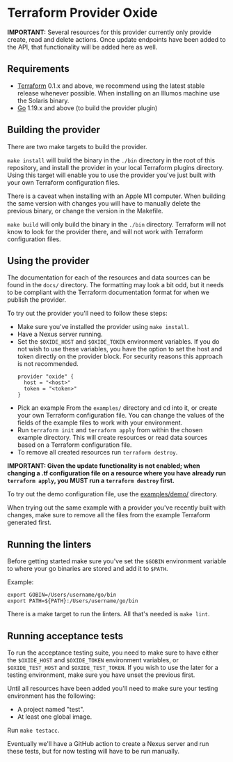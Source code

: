 # Terraform Provider Oxide

**IMPORTANT:** Several resources for this provider currently only provide create, read and delete actions. Once update endpoints have been added to the API, that functionality will be added here as well.

## Requirements

- [Terraform](https://www.terraform.io/downloads) 0.1.x and above, we recommend using the latest stable release whenever possible. When installing on an Illumos machine use the Solaris binary.
- [Go](https://go.dev/dl/) 1.19.x and above (to build the provider plugin)

## Building the provider

There are two make targets to build the provider.

`make install` will build the binary in the `./bin` directory in the root of this repository, and install the provider in your local Terraform plugins directory. Using this target will enable you to use the provider you've just built with your own Terraform configuration files.

There is a caveat when installing with an Apple M1 computer. When building the same version with changes you will have to manually delete the previous binary, or change the version in the Makefile.

`make build` will only build the binary in the `./bin` directory. Terraform will not know to look for the provider there, and will not work with Terraform configuration files.

## Using the provider

The documentation for each of the resources and data sources can be found in the `docs/` directory. The formatting may look a bit odd, but it needs to be compliant with the Terraform documentation format for when we publish the provider.

To try out the provider you'll need to follow these steps:

- Make sure you've installed the provider using `make install`.
- Have a Nexus server running.
- Set the `$OXIDE_HOST` and `$OXIDE_TOKEN` environment variables. If you do not wish to use these variables, you have the option to set the host and token directly on the provider block. For security reasons this approach is not recommended.
  ```hcl
  provider "oxide" {
    host = "<host>"
    token = "<token>"
  }
  ```
- Pick an example From the `examples/` directory and cd into it, or create your own Terraform configuration file. You can change the values of the fields of the example files to work with your environment.
- Run `terraform init` and `terraform apply` from within the chosen example directory. This will create resources or read data sources based on a Terraform configuration file.
- To remove all created resources run `terraform destroy`.

**IMPORTANT: Given the update functionality is not enabled; when changing a .tf configuration file on a resource where you have already run `terraform apply`, you MUST run a `terraform destroy` first.**

To try out the demo configuration file, use the [examples/demo/](./examples/demo/) directory.

When trying out the same example with a provider you've recently built with changes, make sure to remove all the files from the example Terraform generated first.

## Running the linters

Before getting started make sure you've set the `$GOBIN` environment variable to where your go binaries are stored and add it to `$PATH`.

Example:

```console
export GOBIN=/Users/username/go/bin
export PATH=${PATH}:/Users/username/go/bin
```

There is a make target to run the linters. All that's needed is `make lint`.

## Running acceptance tests

To run the acceptance testing suite, you need to make sure to have either the `$OXIDE_HOST` and `$OXIDE_TOKEN` environment variables, or `$OXIDE_TEST_HOST` and `$OXIDE_TEST_TOKEN`. If you wish to use the later for a testing environment, make sure you have unset the previous first.

Until all resources have been added you'll need to make sure your testing environment has the following:

- A project named "test".
- At least one global image.

Run `make testacc`.

Eventually we'll have a GitHub action to create a Nexus server and run these tests, but for now testing will have to be run manually.

